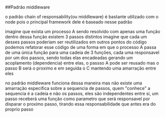 ##Padrão middleware

o padrão chain of responsability(ou middleware) é bastante utilizado com o node pois o
principal framework dele é baseado nesse padrão

imagine que exista um processo A sendo resolvido com apenas uma função
dentro dessa função existem 3 passos distintos 
imagine que cada um desses passos poderiam ser reutilizados em outros pontos do código
podemos refatorar esse código de uma forma em que o processo A passa 
de uma única função para uma cadeia de 3 funções, cada uma responsavel
por um dos passos, sendo todas elas encadeadas gerando um acoplamento
(dependencia) entre elas, o passso A pode ser reusado mas o passo B 
será o proximo e em seguida o C mantendo uma amarração entre eles

no padrão middleware funciona dessa maneira mas não existe uma amarração
especifica sobre a sequencia de passos, quem "conhece" a sequencia é
a cadeia e não os passos, eles são independentes entre si, um passo 
receberá uma função como parametro que será responsavel por disparar 
o proximo passo, tirando essa responsabilidade que antes era do proprio passo

